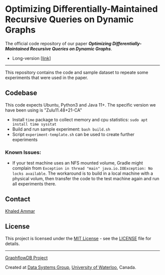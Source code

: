 
# Optimizing Differentially-Maintained Recursive Queries on Dynamic Graphs

The official code repository of our paper ***Optimizing Differentially-Maintained Recursive Queries on Dynamic Graphs***. 

- Long-version [[link](https://arxiv.org/abs/2208.00273)]


---

This repository contains the code and sample dataset to repeate some experiments that were used in the paper. 

## Codebase

This code expects Ubuntu, Python3 and Java 11+. The specific version we have been using is "Zulu11.48+21-CA" 
* Install `time` package to collect memory and cpu statistics: `sudo apt install time sysstat`
* Build and run sample experiment: `bash build.sh`
* Script `experiment-template.sh` can be used to create further experiments

### Known Issues:
* If your test machine uses an NFS mounted volume, Gradle might complain from `Exception in thread "main" java.io.IOException: No locks available`. The workaround is to build in a local machine with a physical volum, then transfer the code to the test machine again and run all experiments there.

## Contact 
[Khaled Ammar](mailto:khaled.ammar@gmail.com)

## License

This project is licensed under the [MIT License](https://opensource.org/licenses/MIT) - see the [LICENSE](LICENSE) file for details.


---
[GraphflowDB Project](http://graphflow.io)

Created at [Data Systems Group](https://uwaterloo.ca/data-systems-group/), [University of Waterloo](https://uwaterloo.ca), Canada.
